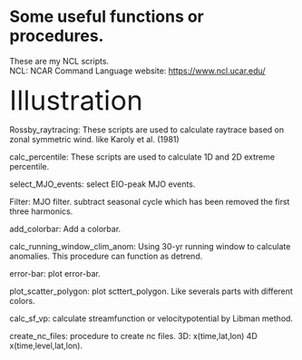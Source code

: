 # Some useful functions or procedures.
These are my NCL scripts.<br>
NCL: NCAR Command Language
website: https://www.ncl.ucar.edu/

<font size=100>Illustration</font>

Rossby_raytracing: These scripts are used to calculate raytrace based on zonal symmetric wind. like Karoly et al. (1981)

calc_percentile: These scripts are used to calculate 1D and 2D extreme percentile.

select_MJO_events: select EIO-peak MJO events.

Filter: MJO filter. subtract seasonal cycle which has been removed the first three harmonics.

add_colorbar: Add a colorbar.

calc_running_window_clim_anom: Using 30-yr running window to calculate anomalies. This procedure can function as detrend.

error-bar: plot error-bar.

plot_scatter_polygon: plot scttert_polygon. Like severals parts with different colors.

calc_sf_vp: calculate streamfunction or velocitypotential by Libman method.

create_nc_files: procedure to create nc files. 3D: x(time,lat,lon) 4D x(time,level,lat,lon).

